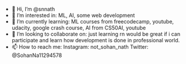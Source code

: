 - 👋 Hi, I’m @snnath
- 👀 I’m interested in: ML, AI, some web development
- 🌱 I’m currently learning: ML courses from freecodecamp, youtube, udacity, google crash course, AI from CS50AI, youtube
- 💞️ I’m looking to collaborate on: just learning rn would be great if i can participate and learn how development is done in professional world.
- 📫 How to reach me: Instagram: not_sohan_nath
                       Twitter: @SohanNa11294578

<!---
snnath/snnath is a ✨ special ✨ repository because its `README.md` (this file) appears on your GitHub profile.
You can click the Preview link to take a look at your changes.
--->
